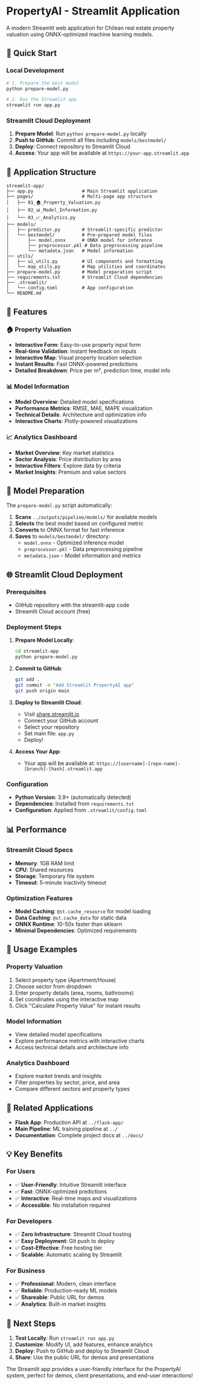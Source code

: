 # PropertyAI - Streamlit Application

A modern Streamlit web application for Chilean real estate property valuation using ONNX-optimized machine learning models.

## 🚀 Quick Start

### Local Development
```bash
# 1. Prepare the best model
python prepare-model.py

# 2. Run the Streamlit app
streamlit run app.py
```

### Streamlit Cloud Deployment
1. **Prepare Model**: Run `python prepare-model.py` locally
2. **Push to GitHub**: Commit all files including `models/bestmodel/`
3. **Deploy**: Connect repository to Streamlit Cloud
4. **Access**: Your app will be available at `https://your-app.streamlit.app`

## 📁 Application Structure

```
streamlit-app/
├── app.py                  # Main Streamlit application
├── pages/                  # Multi-page app structure
│   ├── 01_🏠_Property_Valuation.py
│   ├── 02_📊_Model_Information.py
│   └── 03_📈_Analytics.py
├── models/
│   ├── predictor.py        # Streamlit-specific predictor
│   └── bestmodel/          # Pre-prepared model files
│       ├── model.onnx      # ONNX model for inference
│       ├── preprocessor.pkl # Data preprocessing pipeline
│       └── metadata.json   # Model information
├── utils/
│   ├── ui_utils.py         # UI components and formatting
│   └── map_utils.py        # Map utilities and coordinates
├── prepare-model.py        # Model preparation script
├── requirements.txt        # Streamlit Cloud dependencies
├── .streamlit/
│   └── config.toml         # App configuration
└── README.md
```

## 🌟 Features

### 🏠 Property Valuation
- **Interactive Form**: Easy-to-use property input form
- **Real-time Validation**: Instant feedback on inputs
- **Interactive Map**: Visual property location selection
- **Instant Results**: Fast ONNX-powered predictions
- **Detailed Breakdown**: Price per m², prediction time, model info

### 📊 Model Information
- **Model Overview**: Detailed model specifications
- **Performance Metrics**: RMSE, MAE, MAPE visualization
- **Technical Details**: Architecture and optimization info
- **Interactive Charts**: Plotly-powered visualizations

### 📈 Analytics Dashboard
- **Market Overview**: Key market statistics
- **Sector Analysis**: Price distribution by area
- **Interactive Filters**: Explore data by criteria
- **Market Insights**: Premium and value sectors

## 🔧 Model Preparation

The `prepare-model.py` script automatically:

1. **Scans** `../outputs/pipeline/models/` for available models
2. **Selects** the best model based on configured metric
3. **Converts** to ONNX format for fast inference
4. **Saves** to `models/bestmodel/` directory:
   - `model.onnx` - Optimized inference model
   - `preprocessor.pkl` - Data preprocessing pipeline
   - `metadata.json` - Model information and metrics

## 🌐 Streamlit Cloud Deployment

### Prerequisites
- GitHub repository with the streamlit-app code
- Streamlit Cloud account (free)

### Deployment Steps

1. **Prepare Model Locally**:
   ```bash
   cd streamlit-app
   python prepare-model.py
   ```

2. **Commit to GitHub**:
   ```bash
   git add .
   git commit -m "Add Streamlit PropertyAI app"
   git push origin main
   ```

3. **Deploy to Streamlit Cloud**:
   - Visit [share.streamlit.io](https://share.streamlit.io)
   - Connect your GitHub account
   - Select your repository
   - Set main file: `app.py`
   - Deploy!

4. **Access Your App**:
   - Your app will be available at: `https://[username]-[repo-name]-[branch]-[hash].streamlit.app`

### Configuration
- **Python Version**: 3.9+ (automatically detected)
- **Dependencies**: Installed from `requirements.txt`
- **Configuration**: Applied from `.streamlit/config.toml`

## 📊 Performance

### Streamlit Cloud Specs
- **Memory**: 1GB RAM limit
- **CPU**: Shared resources
- **Storage**: Temporary file system
- **Timeout**: 5-minute inactivity timeout

### Optimization Features
- **Model Caching**: `@st.cache_resource` for model loading
- **Data Caching**: `@st.cache_data` for static data
- **ONNX Runtime**: 10-50x faster than sklearn
- **Minimal Dependencies**: Optimized requirements

## 🎯 Usage Examples

### Property Valuation
1. Select property type (Apartment/House)
2. Choose sector from dropdown
3. Enter property details (area, rooms, bathrooms)
4. Set coordinates using the interactive map
5. Click "Calculate Property Value" for instant results

### Model Information
- View detailed model specifications
- Explore performance metrics with interactive charts
- Access technical details and architecture info

### Analytics Dashboard
- Explore market trends and insights
- Filter properties by sector, price, and area
- Compare different sectors and property types

## 🔗 Related Applications

- **Flask App**: Production API at `../flask-app/`
- **Main Pipeline**: ML training pipeline at `../`
- **Documentation**: Complete project docs at `../docs/`

## 💡 Key Benefits

### For Users
- ✅ **User-Friendly**: Intuitive Streamlit interface
- ✅ **Fast**: ONNX-optimized predictions
- ✅ **Interactive**: Real-time maps and visualizations
- ✅ **Accessible**: No installation required

### For Developers
- ✅ **Zero Infrastructure**: Streamlit Cloud hosting
- ✅ **Easy Deployment**: Git push to deploy
- ✅ **Cost-Effective**: Free hosting tier
- ✅ **Scalable**: Automatic scaling by Streamlit

### For Business
- ✅ **Professional**: Modern, clean interface
- ✅ **Reliable**: Production-ready ML models
- ✅ **Shareable**: Public URL for demos
- ✅ **Analytics**: Built-in market insights

## 🚀 Next Steps

1. **Test Locally**: Run `streamlit run app.py`
2. **Customize**: Modify UI, add features, enhance analytics
3. **Deploy**: Push to GitHub and deploy to Streamlit Cloud
4. **Share**: Use the public URL for demos and presentations

The Streamlit app provides a user-friendly interface for the PropertyAI system, perfect for demos, client presentations, and end-user interactions!